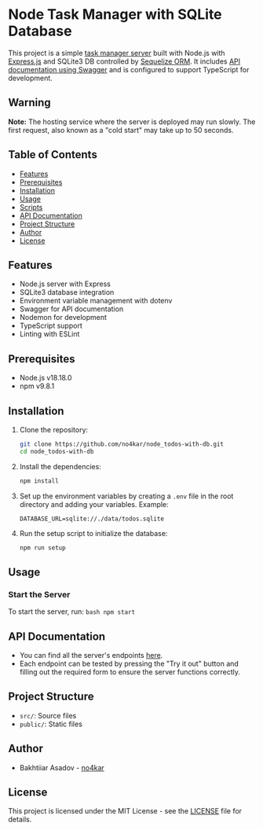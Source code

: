 # Node Task Manager with SQLite Database

This project is a simple [task manager server](https://node-todos-with-db.onrender.com/) built with Node.js with [Express.js](https://expressjs.com/) and SQLite3 DB controlled by [Sequelize ORM](https://sequelize.org/). It includes [API documentation using Swagger](https://node-todos-with-db.onrender.com/api-docs/) and is configured to support TypeScript for development.

## Warning

**Note:** The hosting service where the server is deployed may run slowly. The first request, also known as a "cold start" may take up to 50 seconds.

## Table of Contents

- [Features](#features)
- [Prerequisites](#prerequisites)
- [Installation](#installation)
- [Usage](#usage)
- [Scripts](#scripts)
- [API Documentation](#api-documentation)
- [Project Structure](#project-structure)
- [Author](#author)
- [License](#license)

## Features

- Node.js server with Express
- SQLite3 database integration
- Environment variable management with dotenv
- Swagger for API documentation
- Nodemon for development
- TypeScript support
- Linting with ESLint

## Prerequisites

- Node.js v18.18.0
- npm v9.8.1

## Installation

1. Clone the repository:
    ```bash
    git clone https://github.com/no4kar/node_todos-with-db.git
    cd node_todos-with-db
    ```

2. Install the dependencies:
    ```bash
    npm install
    ```

3. Set up the environment variables by creating a `.env` file in the root directory and adding your variables. Example:
    ```env
    DATABASE_URL=sqlite://./data/todos.sqlite
    ```

4. Run the setup script to initialize the database:
    ```bash
    npm run setup
    ```

## Usage

### Start the Server

To start the server, run:
    ```bash
    npm start
    ```

## API Documentation

- You can find all the server's endpoints [here](https://node-todos-with-db.onrender.com/api-docs/).
- Each endpoint can be tested by pressing the "Try it out" button and filling out the required form to ensure the server functions correctly.

## Project Structure

- `src/`: Source files
- `public/`: Static files

## Author

- Bakhtiiar Asadov - [no4kar](https://github.com/no4kar)

## License

This project is licensed under the MIT License - see the [LICENSE](LICENSE) file for details.
